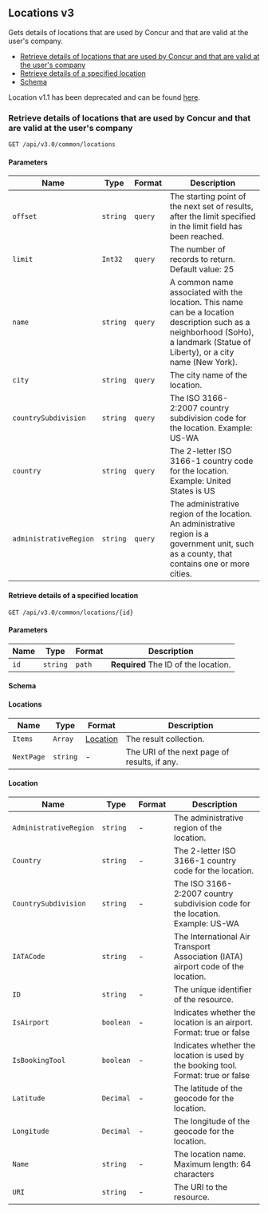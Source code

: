 
## Locations v3


Gets details of locations that are used by Concur and that are valid at the user's company.

* [Retrieve details of locations that are used by Concur and that are valid at the user's company](#get)
* [Retrieve details of a specified location](#getID)
* [Schema](#schema)

Location v1.1 has been deprecated and can be found [here](./v1dot1.locations.html).

### <a name="get"></a>Retrieve details of locations that are used by Concur and that are valid at the user's company

```
GET /api/v3.0/common/locations
```

#### Parameters

Name|Type|Format|Description
---|---|---|---
`offset`|`string`|`query`|The starting point of the next set of results, after the limit specified in the limit field has been reached.
`limit`|`Int32`|`query`|The number of records to return. Default value: 25
`name`|`string`|`query`|A common name associated with the location. This name can be a location description such as a neighborhood (SoHo), a landmark (Statue of Liberty), or a city name (New York).
`city`|`string`|`query`|The city name of the location.
`countrySubdivision`|`string`|`query`|The ISO 3166-2:2007 country subdivision code for the location. Example: US-WA
`country`|`string`|`query`|The 2-letter ISO 3166-1 country code for the location. Example: United States is US
`administrativeRegion`|`string`|`query`|The administrative region of the location. An administrative region is a government unit, such as a county, that contains one or more cities.


#### <a name="getID"></a>Retrieve details of a specified location

```
GET /api/v3.0/common/locations/{id}
```

#### Parameters

Name|Type|Format|Description
---|---|---|---
`id`|`string`|`path`|**Required** The ID of the location.

#### <a name="schema"></a>Schema

#### <a name="locations"></a>Locations

Name|Type|Format|Description
---|---|---|---
`Items`|`Array`|[Location](#location)|The result collection.
`NextPage`|`string`|-|The URI of the next page of results, if any.

#### <a name="location"></a>Location

Name|Type|Format|Description
---|---|---|---
`AdministrativeRegion`|`string`|-|The administrative region of the location.
`Country`|`string`|-|The 2-letter ISO 3166-1 country code for the location.
`CountrySubdivision`|`string`|-|The ISO 3166-2:2007 country subdivision code for the location. Example: US-WA
`IATACode`|`string`|-|The International Air Transport Association (IATA) airport code of the location.
`ID`|`string`|-|The unique identifier of the resource.
`IsAirport`|`boolean`|-|Indicates whether the location is an airport. Format: true or false
`IsBookingTool`|`boolean`|-|Indicates whether the location is used by the booking tool. Format: true or false
`Latitude`|`Decimal`|-|The latitude of the geocode for the location.
`Longitude`|`Decimal`|-|The longitude of the geocode for the location.
`Name`|`string`|-|The location name. Maximum length: 64 characters
`URI`|`string`|-|The URI to the resource.
